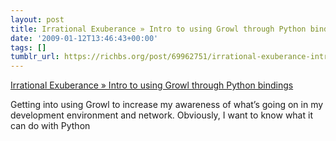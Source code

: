 ```yaml
---
layout: post
title: Irrational Exuberance » Intro to using Growl through Python bindings
date: '2009-01-12T13:46:43+00:00'
tags: []
tumblr_url: https://richbs.org/post/69962751/irrational-exuberance-intro-to-using-growl
---
```

[Irrational Exuberance » Intro to using Growl through Python bindings](http://www.willarson.com/blog/?p=4)  

Getting into using Growl to increase my awareness of what’s going on in my development environment and network. Obviously, I want to know what it can do with Python

